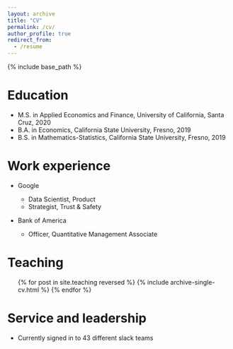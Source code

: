 ```yaml
---
layout: archive
title: "CV"
permalink: /cv/
author_profile: true
redirect_from:
  - /resume
---
```


{% include base_path %}

Education
======
* M.S. in Applied Economics and Finance, University of California, Santa Cruz, 2020
* B.A. in Economics, California State University, Fresno, 2019
* B.S. in Mathematics-Statistics, California State University, Fresno, 2019

Work experience
======
* Google
  * Data Scientist, Product
  * Strategist, Trust & Safety

* Bank of America
  * Officer, Quantitative Management Associate
  
Teaching
======
  <ul>{% for post in site.teaching reversed %}
    {% include archive-single-cv.html %}
  {% endfor %}</ul>
  
Service and leadership
======
* Currently signed in to 43 different slack teams
